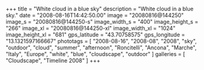 +++
title = "White cloud in a blue sky"
description = "White cloud in a blue sky."
date = "2008-08-16T14:42:50.00"
image = "20080816@144250"
image_s = "20080816@144250-s"
image_width_s = "400"
image_height_s = "266"
image_xl = "20080816@144250-xl"
image_width_xl = "1024"
image_height_xl = "681"
gps_latitude = "43.70758575"
gps_longitude = "13.1321597166667"
phototags = [ "2008-08-16", "2008-08", "2008", "sky", "outdoor", "cloud", "summer", "afternoon", "Roncitelli", "Ancona", "Marche", "Italy", "Europe", "white", "blue", "cloudscape", "outdoor" ]
galleries = [ "Cloudscape", "Timeline 2008" ]
+++
